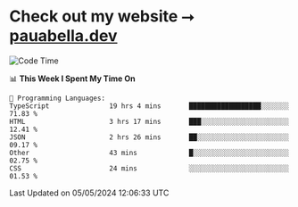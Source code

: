 # Check out my website ⭢ [pauabella.dev](https://pauabella.dev)

<!--START_SECTION:waka-->
![Code Time](http://img.shields.io/badge/Code%20Time-3%2C295%20hrs%2039%20mins-blue)

📊 **This Week I Spent My Time On** 

```text
💬 Programming Languages: 
TypeScript               19 hrs 4 mins       ██████████████████░░░░░░░   71.83 % 
HTML                     3 hrs 17 mins       ███░░░░░░░░░░░░░░░░░░░░░░   12.41 % 
JSON                     2 hrs 26 mins       ██░░░░░░░░░░░░░░░░░░░░░░░   09.17 % 
Other                    43 mins             █░░░░░░░░░░░░░░░░░░░░░░░░   02.75 % 
CSS                      24 mins             ░░░░░░░░░░░░░░░░░░░░░░░░░   01.53 % 
```


 Last Updated on 05/05/2024 12:06:33 UTC
<!--END_SECTION:waka-->
